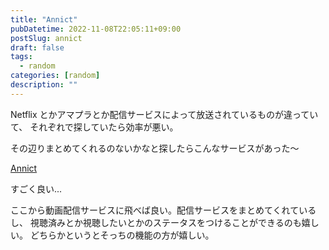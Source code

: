 ```yaml
---
title: "Annict"
pubDatetime: 2022-11-08T22:05:11+09:00
postSlug: annict
draft: false
tags:
  - random
categories: [random]
description: ""
---
```


Netflix とかアマプラとか配信サービスによって放送されているものが違っていて、
それぞれで探していたら効率が悪い。

その辺りまとめてくれるのないかなと探したらこんなサービスがあった〜

[Annict](https://annict.com/)

すごく良い...

ここから動画配信サービスに飛べば良い。配信サービスをまとめてくれているし、
視聴済みとか視聴したいとかのステータスをつけることができるのも嬉しい。
どちらかというとそっちの機能の方が嬉しい。
